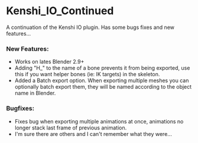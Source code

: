# Kenshi_IO_Continued
A continuation of the Kenshi IO plugin. Has some bugs fixes and new features...


### New Features:
+ Works on lates Blender 2.9+
+ Adding "H_" to the name of a bone prevents it from being exported, use this if you want helper bones (ie: IK targets) in the skeleton.
+ Added a Batch export option. When exporting multiple meshes you can optionally batch export them, they will be named according to the object name in Blender.

### Bugfixes:
+ Fixes bug when exporting multiple animations at once, animations no longer stack last frame of previous animation.
+ I'm sure there are others and I can't remember what they were...
